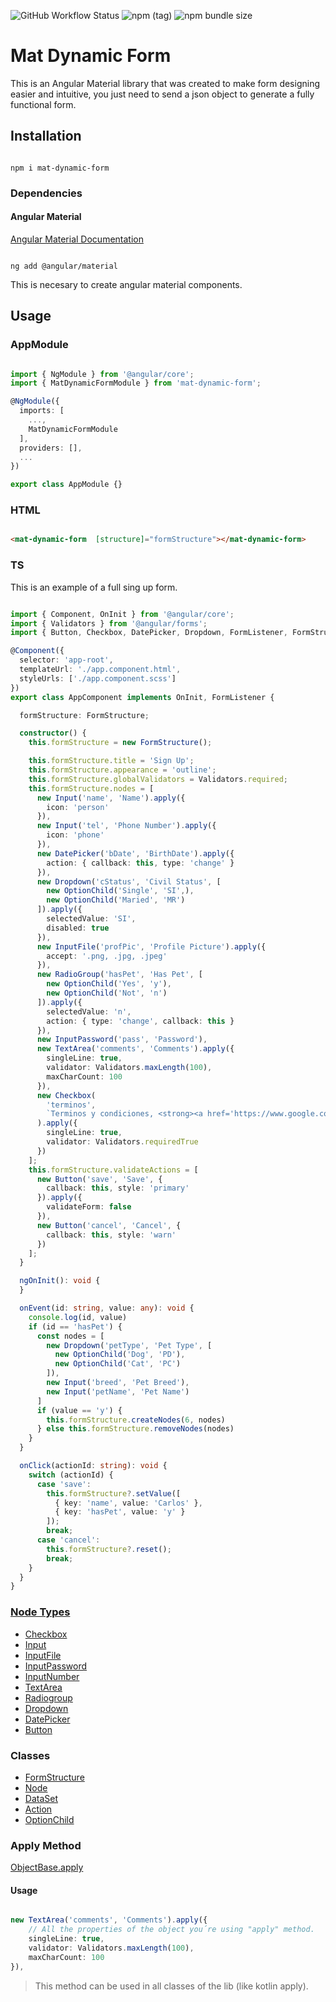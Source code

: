 ![GitHub Workflow Status](https://img.shields.io/github/workflow/status/Charlieras262/DynamicFrom/Node.js%20CI) ![npm (tag)](https://img.shields.io/npm/v/mat-dynamic-form/latest) ![npm bundle size](https://img.shields.io/bundlephobia/min/mat-dynamic-form)  
# Mat Dynamic Form

  

This is an Angular Material library that was created to make form designing easier and intuitive, you just need to send a json object to generate a fully functional form.

  

## Installation

```

npm i mat-dynamic-form

```

  

### Dependencies <a id="dependencies"></id>

  

#### Angular Material

[Angular Material Documentation](https://material.angular.io/guide/getting-started)

```

ng add @angular/material

```

This is necesary to create angular material components.


## Usage

  

### AppModule

```typescript

import { NgModule } from '@angular/core';
import { MatDynamicFormModule } from 'mat-dynamic-form';

@NgModule({
  imports: [
    ...,
    MatDynamicFormModule
  ],
  providers: [],
  ...
})

export class AppModule {}

```


### HTML

```html

<mat-dynamic-form  [structure]="formStructure"></mat-dynamic-form>

```

### TS

This is an example of a full sing up form.

```typescript

import { Component, OnInit } from '@angular/core';
import { Validators } from '@angular/forms';
import { Button, Checkbox, DatePicker, Dropdown, FormListener, FormStructure, Input, InputFile, InputPassword, OptionChild, RadioGroup, TextArea } from 'mat-dynamic-form';

@Component({
  selector: 'app-root',
  templateUrl: './app.component.html',
  styleUrls: ['./app.component.scss']
})
export class AppComponent implements OnInit, FormListener {

  formStructure: FormStructure;

  constructor() {
    this.formStructure = new FormStructure();

    this.formStructure.title = 'Sign Up';
    this.formStructure.appearance = 'outline';
    this.formStructure.globalValidators = Validators.required;
    this.formStructure.nodes = [
      new Input('name', 'Name').apply({
        icon: 'person'
      }),
      new Input('tel', 'Phone Number').apply({
        icon: 'phone'
      }),
      new DatePicker('bDate', 'BirthDate').apply({
        action: { callback: this, type: 'change' }
      }),
      new Dropdown('cStatus', 'Civil Status', [
        new OptionChild('Single', 'SI',),
        new OptionChild('Maried', 'MR')
      ]).apply({
        selectedValue: 'SI',
        disabled: true
      }),
      new InputFile('profPic', 'Profile Picture').apply({
        accept: '.png, .jpg, .jpeg'
      }),
      new RadioGroup('hasPet', 'Has Pet', [
        new OptionChild('Yes', 'y'),
        new OptionChild('Not', 'n')
      ]).apply({
        selectedValue: 'n',
        action: { type: 'change', callback: this }
      }),
      new InputPassword('pass', 'Password'),
      new TextArea('comments', 'Comments').apply({
        singleLine: true,
        validator: Validators.maxLength(100),
        maxCharCount: 100
      }),
      new Checkbox(
        'terminos',
        `Terminos y condiciones, <strong><a href='https://www.google.com'>mas.<a </strong>`
      ).apply({
        singleLine: true,
        validator: Validators.requiredTrue
      })
    ];
    this.formStructure.validateActions = [
      new Button('save', 'Save', {
        callback: this, style: 'primary'
      }).apply({
        validateForm: false
      }),
      new Button('cancel', 'Cancel', {
        callback: this, style: 'warn'
      })
    ];
  }

  ngOnInit(): void {
  }

  onEvent(id: string, value: any): void {
    console.log(id, value)
    if (id == 'hasPet') {
      const nodes = [
        new Dropdown('petType', 'Pet Type', [
          new OptionChild('Dog', 'PD'),
          new OptionChild('Cat', 'PC')
        ]),
        new Input('breed', 'Pet Breed'),
        new Input('petName', 'Pet Name')
      ]
      if (value == 'y') {
        this.formStructure.createNodes(6, nodes)
      } else this.formStructure.removeNodes(nodes)
    }
  }

  onClick(actionId: string): void {
    switch (actionId) {
      case 'save':
        this.formStructure?.setValue([
          { key: 'name', value: 'Carlos' },
          { key: 'hasPet', value: 'y' }
        ]);
        break;
      case 'cancel':
        this.formStructure?.reset();
        break;
    }
  }
}

```

### [Node Types](https://github.com/Charlieras262/DynamicFrom/blob/9df0525bd140aff183a0507571e1ed63088ce484/projects/mat-dynamic-form/src/lib/models/Node.ts#L10)

* [Checkbox](https://github.com/Charlieras262/DynamicFrom/blob/9df0525bd140aff183a0507571e1ed63088ce484/projects/mat-dynamic-form/src/lib/models/Node.ts#L66)
* [Input](https://github.com/Charlieras262/DynamicFrom/blob/9df0525bd140aff183a0507571e1ed63088ce484/projects/mat-dynamic-form/src/lib/models/Node.ts#L75)
* [InputFile](https://github.com/Charlieras262/DynamicFrom/blob/9df0525bd140aff183a0507571e1ed63088ce484/projects/mat-dynamic-form/src/lib/models/Node.ts#L88)
* [InputPassword](https://github.com/Charlieras262/DynamicFrom/blob/9df0525bd140aff183a0507571e1ed63088ce484/projects/mat-dynamic-form/src/lib/models/Node.ts#L99)
* [InputNumber](https://github.com/Charlieras262/DynamicFrom/blob/9df0525bd140aff183a0507571e1ed63088ce484/projects/mat-dynamic-form/src/lib/models/Node.ts#L114)
* [TextArea](https://github.com/Charlieras262/DynamicFrom/blob/9df0525bd140aff183a0507571e1ed63088ce484/projects/mat-dynamic-form/src/lib/models/Node.ts#L107)
* [Radiogroup](https://github.com/Charlieras262/DynamicFrom/blob/9df0525bd140aff183a0507571e1ed63088ce484/projects/mat-dynamic-form/src/lib/models/Node.ts#L121)
* [Dropdown](https://github.com/Charlieras262/DynamicFrom/blob/9df0525bd140aff183a0507571e1ed63088ce484/projects/mat-dynamic-form/src/lib/models/Node.ts#L129)
* [DatePicker](https://github.com/Charlieras262/DynamicFrom/blob/9df0525bd140aff183a0507571e1ed63088ce484/projects/mat-dynamic-form/src/lib/models/Node.ts#L137)
* [Button](https://github.com/Charlieras262/DynamicFrom/blob/9df0525bd140aff183a0507571e1ed63088ce484/projects/mat-dynamic-form/src/lib/models/Node.ts#L147)

### Classes

* [FormStructure](https://github.com/Charlieras262/DynamicFrom/blob/main/projects/mat-dynamic-form/src/lib/models/FormStructure.ts)
* [Node](https://github.com/Charlieras262/DynamicFrom/blob/main/projects/mat-dynamic-form/src/lib/models/Node.ts)
* [DataSet](https://github.com/Charlieras262/DynamicFrom/blob/main/projects/mat-dynamic-form/src/lib/models/DataSet.ts)
* [Action](https://github.com/Charlieras262/DynamicFrom/blob/main/projects/mat-dynamic-form/src/lib/models/Action.ts)
* [OptionChild](https://github.com/Charlieras262/DynamicFrom/blob/main/projects/mat-dynamic-form/src/lib/models/OptionChild.ts)

### Apply Method
[ObjectBase.apply](https://github.com/Charlieras262/DynamicFrom/blob/9df0525bd140aff183a0507571e1ed63088ce484/projects/mat-dynamic-form/src/lib/models/base/ObjectBase.ts#L2)
#### Usage

```typescript

new TextArea('comments', 'Comments').apply({
	// All the properties of the object you´re using "apply" method.
	singleLine: true, 
	validator: Validators.maxLength(100), 
	maxCharCount: 100 
}),

```
> This method can be used in all classes of the lib (like kotlin apply).